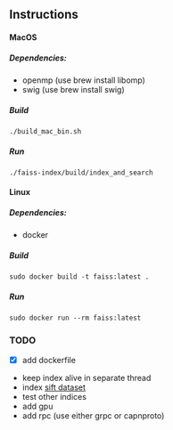 ## Instructions

#### MacOS
##### Dependencies: 
- openmp (use brew install libomp)
- swig (use brew install swig)
##### Build
```./build_mac_bin.sh```

##### Run 
```./faiss-index/build/index_and_search```



#### Linux
##### Dependencies: 
- docker

##### Build
```sudo docker build -t faiss:latest .``` 

##### Run 
```sudo docker run --rm faiss:latest``` 



### TODO
- [X] add dockerfile
- keep index alive in separate thread
-  index [sift dataset](http://corpus-texmex.irisa.fr/) 
-  test other indices
-  add gpu 
-  add rpc (use either grpc or capnproto)
